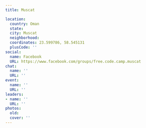 ```yaml
---
title: Muscat

location:
  country: Oman
  state: 
  city: Muscat
  neighborhood: 
  coordinates: 23.599786, 58.545131
  plusCode: ''
social:
  name: Facebook
  URL: https://www.facebook.com/groups/free.code.camp.muscat
chat:
  name: ''
  URL: ''
event:
  name: ''
  URL: ''
leaders:
- name: ''
  URL: ''
photos:
  old: 
  cover: ''
---
```

